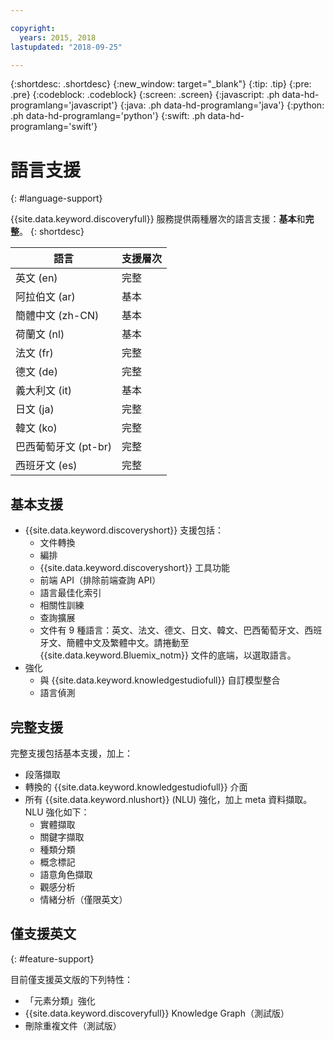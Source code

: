 ```yaml
---

copyright:
  years: 2015, 2018
lastupdated: "2018-09-25"

---
```


{:shortdesc: .shortdesc}
{:new_window: target="_blank"}
{:tip: .tip}
{:pre: .pre}
{:codeblock: .codeblock}
{:screen: .screen}
{:javascript: .ph data-hd-programlang='javascript'}
{:java: .ph data-hd-programlang='java'}
{:python: .ph data-hd-programlang='python'}
{:swift: .ph data-hd-programlang='swift'}

# 語言支援
{: #language-support}

{{site.data.keyword.discoveryfull}} 服務提供兩種層次的語言支援：**基本**和**完整**。
{: shortdesc}

|語言                            |支援層次              |
|---------------------------------|------------------------|
|英文 (en)                       |完整         |
|阿拉伯文 (ar)                   |基本         |
|簡體中文 (zh-CN)                |基本         |
|荷蘭文 (nl)                     |基本         |
|法文 (fr)                       |完整         |
|德文 (de)                       |完整         |
|義大利文 (it)                   |基本         |
|日文 (ja)                       |完整         |
|韓文 (ko)                       |完整         |
|巴西葡萄牙文 (pt-br)            |完整         |
|西班牙文 (es)                   |完整         |

## 基本支援

- {{site.data.keyword.discoveryshort}} 支援包括：
    - 文件轉換
    - 編排
    - {{site.data.keyword.discoveryshort}} 工具功能
    - 前端 API（排除前端查詢 API）
    - 語言最佳化索引
    - 相關性訓練
    - 查詢擴展
    - 文件有 9 種語言：英文、法文、德文、日文、韓文、巴西葡萄牙文、西班牙文、簡體中文及繁體中文。請捲動至 {{site.data.keyword.Bluemix_notm}} 文件的底端，以選取語言。
- 強化
    - 與 {{site.data.keyword.knowledgestudiofull}} 自訂模型整合
    - 語言偵測

## 完整支援

完整支援包括基本支援，加上：

- 段落擷取
- 轉換的 {{site.data.keyword.knowledgestudiofull}} 介面
- 所有 {{site.data.keyword.nlushort}} (NLU) 強化，加上 meta 資料擷取。NLU 強化如下：
    - 實體擷取
    - 關鍵字擷取
    - 種類分類
    - 概念標記
    - 語意角色擷取
    - 觀感分析
    - 情緒分析（僅限英文）

## 僅支援英文
{: #feature-support}

目前僅支援英文版的下列特性：

- 「元素分類」強化
- {{site.data.keyword.discoveryfull}} Knowledge Graph（測試版）
- 刪除重複文件（測試版）
